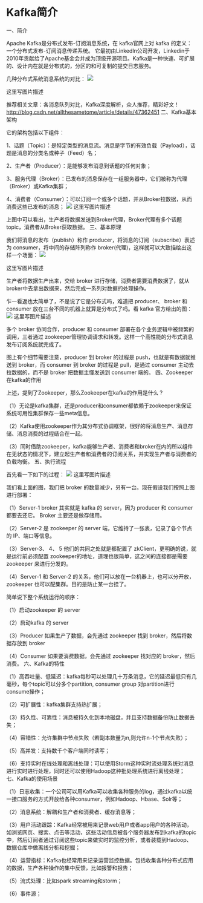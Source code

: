 #  Kafka简介


一、简介

Apache Kafka是分布式发布-订阅消息系统，在 kafka官网上对 kafka 的定义：一个分布式发布-订阅消息传递系统。 它最初由LinkedIn公司开发，Linkedin于2010年贡献给了Apache基金会并成为顶级开源项目。Kafka是一种快速、可扩展的、设计内在就是分布式的，分区的和可复制的提交日志服务。

几种分布式系统消息系统的对比：
![](https://img-blog.csdn.net/20170816195836787?watermark/2/text/aHR0cDovL2Jsb2cuY3Nkbi5uZXQveGxnZW4xNTczODc=/font/5a6L5L2T/fontsize/400/fill/I0JBQkFCMA==/dissolve/70/gravity/SouthEast)

这里写图片描述

推荐相关文章：各消息队列对比，Kafka深度解析，众人推荐，精彩好文！
http://blog.csdn.net/allthesametome/article/details/47362451
二、Kafka基本架构

它的架构包括以下组件：

1、话题（Topic）：是特定类型的消息流。消息是字节的有效负载（Payload），话题是消息的分类名或种子（Feed）名；

2、生产者（Producer）：是能够发布消息到话题的任何对象；

3、服务代理（Broker）：已发布的消息保存在一组服务器中，它们被称为代理（Broker）或Kafka集群；

4、消费者（Consumer）：可以订阅一个或多个话题，并从Broker拉数据，从而消费这些已发布的消息；
![](https://img-blog.csdn.net/20170816194851267?watermark/2/text/aHR0cDovL2Jsb2cuY3Nkbi5uZXQveGxnZW4xNTczODc=/font/5a6L5L2T/fontsize/400/fill/I0JBQkFCMA==/dissolve/70/gravity/SouthEast)
这里写图片描述

上图中可以看出，生产者将数据发送到Broker代理，Broker代理有多个话题topic，消费者从Broker获取数据。
三、基本原理

我们将消息的发布（publish）称作 producer，将消息的订阅（subscribe）表述为 consumer，将中间的存储阵列称作 broker(代理)，这样就可以大致描绘出这样一个场面：
![](https://img-blog.csdn.net/20170816192915339?watermark/2/text/aHR0cDovL2Jsb2cuY3Nkbi5uZXQveGxnZW4xNTczODc=/font/5a6L5L2T/fontsize/400/fill/I0JBQkFCMA==/dissolve/70/gravity/SouthEast)

这里写图片描述

生产者将数据生产出来，交给 broker 进行存储，消费者需要消费数据了，就从broker中去拿出数据来，然后完成一系列对数据的处理操作。

乍一看返也太简单了，不是说了它是分布式吗，难道把 producer、 broker 和 consumer 放在三台不同的机器上就算是分布式了吗。看 kafka 官方给出的图：
![](https://img-blog.csdn.net/20170816193213042?watermark/2/text/aHR0cDovL2Jsb2cuY3Nkbi5uZXQveGxnZW4xNTczODc=/font/5a6L5L2T/fontsize/400/fill/I0JBQkFCMA==/dissolve/70/gravity/SouthEast)
这里写图片描述

多个 broker 协同合作，producer 和 consumer 部署在各个业务逻辑中被频繁的调用，三者通过 zookeeper管理协调请求和转发。这样一个高性能的分布式消息发布订阅系统就完成了。

图上有个细节需要注意，producer 到 broker 的过程是 push，也就是有数据就推送到 broker，而 consumer 到 broker 的过程是 pull，是通过 consumer 主动去拉数据的，而不是 broker 把数据主懂发送到 consumer 端的。
四、Zookeeper在kafka的作用

上述，提到了Zookeeper，那么Zookeeper在kafka的作用是什么？

（1）无论是kafka集群，还是producer和consumer都依赖于zookeeper来保证系统可用性集群保存一些meta信息。

（2）Kafka使用zookeeper作为其分布式协调框架，很好的将消息生产、消息存储、消息消费的过程结合在一起。

（3）同时借助zookeeper，kafka能够生产者、消费者和broker在内的所以组件在无状态的情况下，建立起生产者和消费者的订阅关系，并实现生产者与消费者的负载均衡。
五、执行流程

首先看一下如下的过程：
![](https://img-blog.csdn.net/20170816195347506?watermark/2/text/aHR0cDovL2Jsb2cuY3Nkbi5uZXQveGxnZW4xNTczODc=/font/5a6L5L2T/fontsize/400/fill/I0JBQkFCMA==/dissolve/70/gravity/SouthEast)
这里写图片描述

我们看上面的图，我们把 broker 的数量减少，叧有一台。现在假设我们按照上图进行部署：

（1）Server-1 broker 其实就是 kafka 的 server，因为 producer 和 consumer 都要去还它。 Broker 主要还是做存储用。

（2）Server-2 是 zookeeper 的 server 端，它维持了一张表，记录了各个节点的 IP、端口等信息。

（3）Server-3、 4、 5 他们的共同之处就是都配置了 zkClient，更明确的说，就是运行前必须配置 zookeeper的地址，道理也很简单，这之间的连接都是需要 zookeeper 来进行分发的。

（4）Server-1 和 Server-2 的关系，他们可以放在一台机器上，也可以分开放，zookeeper 也可以配集群。目的是防止某一台挂了。

简单说下整个系统运行的顺序：

（1）启动zookeeper 的 server

（2）启动kafka 的 server

（3）Producer 如果生产了数据，会先通过 zookeeper 找到 broker，然后将数据存放到 broker

（4）Consumer 如果要消费数据，会先通过 zookeeper 找对应的 broker，然后消费。
六、Kafka的特性

（1）高吞吐量、低延迟：kafka每秒可以处理几十万条消息，它的延迟最低只有几毫秒，每个topic可以分多个partition, consumer group 对partition进行consume操作；

（2）可扩展性：kafka集群支持热扩展；

（3）持久性、可靠性：消息被持久化到本地磁盘，并且支持数据备份防止数据丢失；

（4）容错性：允许集群中节点失败（若副本数量为n,则允许n-1个节点失败）；

（5）高并发：支持数千个客户端同时读写；

（6）支持实时在线处理和离线处理：可以使用Storm这种实时流处理系统对消息进行实时进行处理，同时还可以使用Hadoop这种批处理系统进行离线处理；
七、Kafka的使用场景

（1）日志收集：一个公司可以用Kafka可以收集各种服务的log，通过kafka以统一接口服务的方式开放给各种consumer，例如Hadoop、Hbase、Solr等；

（2）消息系统：解耦和生产者和消费者、缓存消息等；

（3）用户活动跟踪：Kafka经常被用来记录web用户或者app用户的各种活动，如浏览网页、搜索、点击等活动，这些活动信息被各个服务器发布到kafka的topic中，然后订阅者通过订阅这些topic来做实时的监控分析，或者装载到Hadoop、数据仓库中做离线分析和挖掘；

（4）运营指标：Kafka也经常用来记录运营监控数据。包括收集各种分布式应用的数据，生产各种操作的集中反馈，比如报警和报告；

（5）流式处理：比如spark streaming和storm；

（6）事件源；

<!--
create time: 2018-03-28 13:39:14
Author: Alfred

This file is created by Marboo<http://marboo.io> template file $MARBOO_HOME/.media/starts/default.md
本文件由 Marboo<http://marboo.io> 模板文件 $MARBOO_HOME/.media/starts/default.md 创建
-->

